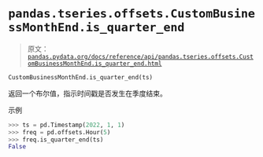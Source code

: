 # `pandas.tseries.offsets.CustomBusinessMonthEnd.is_quarter_end`

> 原文：[`pandas.pydata.org/docs/reference/api/pandas.tseries.offsets.CustomBusinessMonthEnd.is_quarter_end.html`](https://pandas.pydata.org/docs/reference/api/pandas.tseries.offsets.CustomBusinessMonthEnd.is_quarter_end.html)

```py
CustomBusinessMonthEnd.is_quarter_end(ts)
```

返回一个布尔值，指示时间戳是否发生在季度结束。

示例

```py
>>> ts = pd.Timestamp(2022, 1, 1)
>>> freq = pd.offsets.Hour(5)
>>> freq.is_quarter_end(ts)
False 
```
